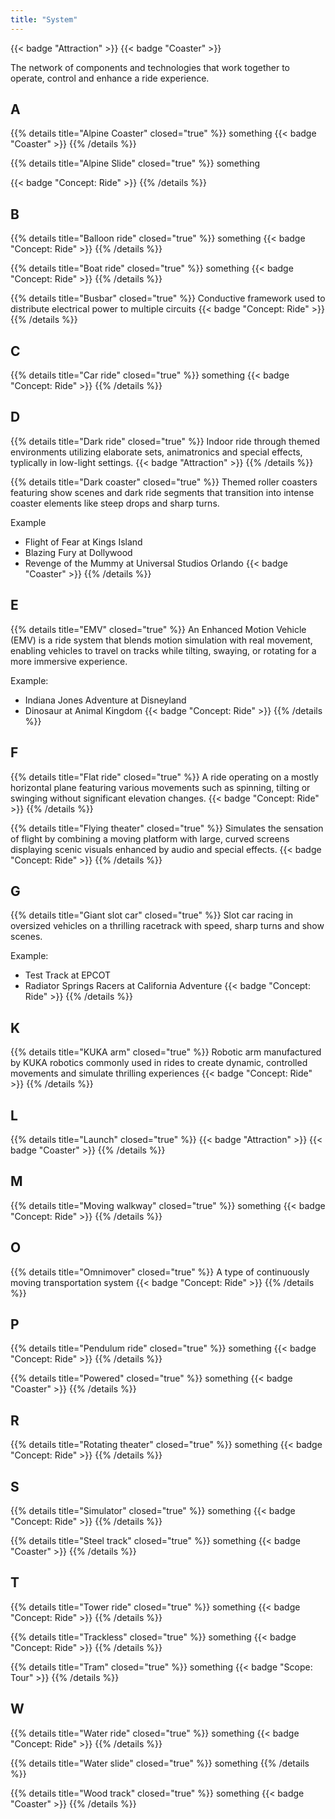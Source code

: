 ```yaml
---
title: "System"
---
```


{{< badge "Attraction" >}}
{{< badge "Coaster" >}}


The network of components and technologies that work together to operate, control and enhance a ride experience.

## A

{{% details title="Alpine Coaster" closed="true" %}}
something
{{< badge "Coaster" >}}
{{% /details %}}

{{% details title="Alpine Slide" closed="true" %}}
something

{{< badge "Concept: Ride" >}}
{{% /details %}}

## B

{{% details title="Balloon ride" closed="true" %}}
something
{{< badge "Concept: Ride" >}}
{{% /details %}}

{{% details title="Boat ride" closed="true" %}}
something
{{< badge "Concept: Ride" >}}
{{% /details %}}

{{% details title="Busbar" closed="true" %}}
Conductive framework used to distribute electrical power to multiple circuits
{{< badge "Concept: Ride" >}}
{{% /details %}}

## C

{{% details title="Car ride" closed="true" %}}
something
{{< badge "Concept: Ride" >}}
{{% /details %}}

## D

{{% details title="Dark ride" closed="true" %}}
Indoor ride through themed environments utilizing elaborate sets, animatronics and special effects, typlically in low-light settings.
{{< badge "Attraction" >}}
{{% /details %}}

{{% details title="Dark coaster" closed="true" %}}
Themed roller coasters featuring show scenes and dark ride segments that transition into intense coaster elements like steep drops and sharp turns.

Example
* Flight of Fear at Kings Island 
* Blazing Fury at Dollywood
* Revenge of the Mummy at Universal Studios Orlando
{{< badge "Coaster" >}}
{{% /details %}}

## E

{{% details title="EMV" closed="true" %}}
An Enhanced Motion Vehicle (EMV) is a ride system that blends motion simulation with real movement, enabling vehicles to travel on tracks while tilting, swaying, or rotating for a more immersive experience.

Example:
* Indiana Jones Adventure at Disneyland
* Dinosaur at Animal Kingdom
{{< badge "Concept: Ride" >}}
{{% /details %}}

## F

{{% details title="Flat ride" closed="true" %}}
A ride operating on a mostly horizontal plane featuring various movements such as spinning, tilting or swinging without significant elevation changes.
{{< badge "Concept: Ride" >}}
{{% /details %}}

{{% details title="Flying theater" closed="true" %}}
Simulates the sensation of flight by combining a moving platform with large, curved screens displaying scenic visuals enhanced by audio and special effects.
{{< badge "Concept: Ride" >}}
{{% /details %}}

## G

{{% details title="Giant slot car" closed="true" %}}
Slot car racing in oversized vehicles on a thrilling racetrack with speed, sharp turns and show scenes.

Example:

* Test Track at EPCOT
* Radiator Springs Racers at California Adventure
{{< badge "Concept: Ride" >}}
{{% /details %}}

## K

{{% details title="KUKA arm" closed="true" %}}
Robotic arm manufactured by KUKA robotics commonly used in rides to create dynamic, controlled movements and simulate thrilling experiences
{{< badge "Concept: Ride" >}}
{{% /details %}}

## L

{{% details title="Launch" closed="true" %}}
{{< badge "Attraction" >}}
{{< badge "Coaster" >}}
{{% /details %}}

## M

{{% details title="Moving walkway" closed="true" %}}
something
{{< badge "Concept: Ride" >}}
{{% /details %}}

## O

{{% details title="Omnimover" closed="true" %}}
A type of continuously moving transportation system
{{< badge "Concept: Ride" >}}
{{% /details %}}

## P

{{% details title="Pendulum ride" closed="true" %}}
something
{{< badge "Concept: Ride" >}}
{{% /details %}}

{{% details title="Powered" closed="true" %}}
something
{{< badge "Coaster" >}}
{{% /details %}}

## R

{{% details title="Rotating theater" closed="true" %}}
something
{{< badge "Concept: Ride" >}}
{{% /details %}}

## S

{{% details title="Simulator" closed="true" %}}
something
{{< badge "Concept: Ride" >}}
{{% /details %}}

{{% details title="Steel track" closed="true" %}}
something
{{< badge "Coaster" >}}
{{% /details %}}

## T

{{% details title="Tower ride" closed="true" %}}
something
{{< badge "Concept: Ride" >}}
{{% /details %}}

{{% details title="Trackless" closed="true" %}}
something
{{< badge "Concept: Ride" >}}
{{% /details %}}

{{% details title="Tram" closed="true" %}}
something
{{< badge "Scope: Tour" >}}
{{% /details %}}

## W

{{% details title="Water ride" closed="true" %}}
something
{{< badge "Concept: Ride" >}}
{{% /details %}}

{{% details title="Water slide" closed="true" %}}
something
{{% /details %}}

{{% details title="Wood track" closed="true" %}}
something
{{< badge "Coaster" >}}
{{% /details %}}